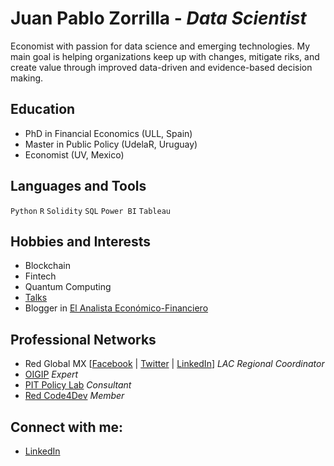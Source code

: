 # Juan Pablo Zorrilla - *Data Scientist*

Economist with passion for data science and emerging technologies. My main goal is helping organizations keep up with changes, mitigate riks, and create value through improved data-driven and evidence-based decision making.

## Education
- PhD in Financial Economics (ULL, Spain)
- Master in Public Policy (UdelaR, Uruguay) 
- Economist (UV, Mexico)
 
## Languages and Tools
`Python` `R` `Solidity` `SQL` `Power BI` `Tableau`

## Hobbies and Interests
- Blockchain
- Fintech
- Quantum Computing
- [Talks](https://sites.google.com/view/aeycd/inicio/v%C3%ADdeos)
- Blogger in [El Analista Económico-Financiero](https://elanalistaeconomicofinanciero.blogspot.com/)

## Professional Networks
- Red Global MX [[Facebook](https://www.facebook.com/redglobalmx/) | [Twitter](https://twitter.com/redglobalmx) | [LinkedIn](https://www.linkedin.com/company/red-global-mx/)] *LAC Regional Coordinator*
- [OIGIP](https://ortegaygasset.edu/oigip/) *Expert*
- [PIT Policy Lab](https://www.policylab.tech/about) *Consultant*
- [Red Code4Dev](https://code.iadb.org/es/code4dev) *Member*

## Connect with me:
- [LinkedIn](https://www.linkedin.com/in/juan-pablo-zorrilla-salgador-7806784b/)
